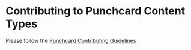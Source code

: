 # Contributing to Punchcard Content Types

Please follow the [Punchcard Contributing Guidelines](https://github.com/punchcard-cms/punchcard/blob/master/CONTRIBUTING.md)
